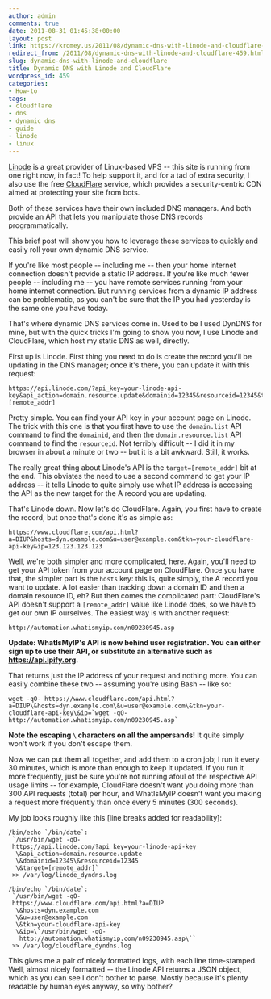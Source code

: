 ```yaml
---
author: admin
comments: true
date: 2011-08-31 01:45:38+00:00
layout: post
link: https://kromey.us/2011/08/dynamic-dns-with-linode-and-cloudflare-459.html
redirect_from: /2011/08/dynamic-dns-with-linode-and-cloudflare-459.html
slug: dynamic-dns-with-linode-and-cloudflare
title: Dynamic DNS with Linode and CloudFlare
wordpress_id: 459
categories:
- How-to
tags:
- cloudflare
- dns
- dynamic dns
- guide
- linode
- linux
---
```


[Linode](http://www.linode.com/?r=87f29c23fd8ce18fdc75ad888998a679311edfca) is a great provider of Linux-based VPS -- this site is running from one right now, in fact! To help support it, and for a tad of extra security, I also use the free [CloudFlare](http://www.cloudflare.com/) service, which provides a security-centric CDN aimed at protecting your site from bots.

Both of these services have their own included DNS managers. And both provide an API that lets you manipulate those DNS records programmatically.

This brief post will show you how to leverage these services to quickly and easily roll your own dynamic DNS service.

If you're like most people -- including me -- then your home internet connection doesn't provide a static IP address. If you're like much fewer people -- including me -- you have remote services running from your home internet connection. But running services from a dynamic IP address can be problematic, as you can't be sure that the IP you had yesterday is the same one you have today.

That's where dynamic DNS services come in. Used to be I used DynDNS for mine, but with the quick tricks I'm going to show you now, I use Linode and CloudFlare, which host my static DNS as well, directly.

First up is Linode. First thing you need to do is create the record you'll be updating in the DNS manager; once it's there, you can update it with this request:


    
    
    https://api.linode.com/?api_key=your-linode-api-key&api_action=domain.resource.update&domainid=12345&resourceid=12345&target=[remote_addr]
    



Pretty simple. You can find your API key in your account page on Linode. The trick with this one is that you first have to use the `domain.list` API command to find the `domainid`, and then the `domain.resource.list` API command to find the `resourceid`. Not terribly difficult -- I did it in my browser in about a minute or two -- but it is a bit awkward. Still, it works.

The really great thing about Linode's API is the `target=[remote_addr]` bit at the end. This obviates the need to use a second command to get your IP address -- it tells Linode to quite simply use what IP address is accessing the API as the new target for the A record you are updating.

That's Linode down. Now let's do CloudFlare. Again, you first have to create the record, but once that's done it's as simple as:


    
    
    https://www.cloudflare.com/api.html?a=DIUP&hosts=dyn.example.com&u=user@example.com&tkn=your-cloudflare-api-key&ip=123.123.123.123
    



Well, we're both simpler and more complicated, here. Again, you'll need to get your API token from your account page on CloudFlare. Once you have that, the simpler part is the `hosts` key: this is, quite simply, the A record you want to update. A lot easier than tracking down a domain ID and then a domain resource ID, eh? But then comes the complicated part: CloudFlare's API doesn't support a `[remote_addr]` value like Linode does, so we have to get our own IP ourselves. The easiest way is with another request:


    
    
    http://automation.whatismyip.com/n09230945.asp
    

**Update: WhatIsMyIP's API is now behind user registration. You can either sign up to use their API, or substitute an alternative such as https://api.ipify.org.**



That returns just the IP address of your request and nothing more. You can easily combine these two -- assuming you're using Bash -- like so:


    
    
    wget -qO- https://www.cloudflare.com/api.html?a=DIUP\&hosts=dyn.example.com\&u=user@example.com\&tkn=your-cloudflare-api-key\&ip=`wget -qO- http://automation.whatismyip.com/n09230945.asp`
    



**Note the escaping `\` characters on all the ampersands!** It quite simply won't work if you don't escape them.

Now we can put them all together, and add them to a cron job; I run it every 30 minutes, which is more than enough to keep it updated. If you run it more frequently, just be sure you're not running afoul of the respective API usage limits -- for example, CloudFlare doesn't want you doing more than 300 API requests (total) per hour, and WhatIsMyIP doesn't want you making a request more frequently than once every 5 minutes (300 seconds).

My job looks roughly like this [line breaks added for readability]:


    
    
    /bin/echo `/bin/date`:
     `/usr/bin/wget -qO-
     https://api.linode.com/?api_key=your-linode-api-key
      \&api_action=domain.resource.update
      \&domainid=12345\&resourceid=12345
      \&target=[remote_addr]`
     >> /var/log/linode_dyndns.log
    
    /bin/echo `/bin/date`:
     `/usr/bin/wget -qO-
     https://www.cloudflare.com/api.html?a=DIUP
      \&hosts=dyn.example.com
      \&u=user@example.com
      \&tkn=your-cloudflare-api-key
      \&ip=\`/usr/bin/wget -qO-
       http://automation.whatismyip.com/n09230945.asp\``
     >> /var/log/cloudflare_dyndns.log
    



This gives me a pair of nicely formatted logs, with each line time-stamped. Well, almost nicely formatted -- the Linode API returns a JSON object, which as you can see I don't bother to parse. Mostly because it's plenty readable by human eyes anyway, so why bother?
